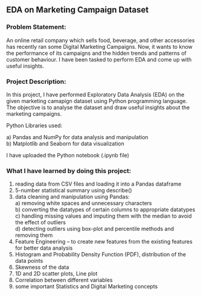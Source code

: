 ## EDA on Marketing Campaign Dataset   


### Problem Statement:

An online retail company which sells food, beverage, and other accessories has recently ran some Digital Marketing Campaigns. Now, it wants to know the performance of its campaigns and the hidden trends and patterns of customer behaviour. I have been tasked to perform EDA and come up with useful insights.   

### Project Description:

In this project, I have performed Exploratory Data Analysis (EDA) on the given marketing camapign dataset using Python programming language. The objective is to analyse the dataset and draw useful insights about the marketing campaigns.

Python Libraries used:  

a) Pandas and NumPy for data analysis and manipulation  
b) Matplotlib and Seaborn for data visualization  

I have uploaded the Python notebook (.ipynb file)   

### What I have learned by doing this project:   

1)	reading data from CSV files and loading it into a Pandas dataframe     
2)	5-number statistical summary using describe()  
3)	data cleaning and manipulation using Pandas:   
  a)	removing white spaces and unnecessary characters  
  b)	converting the datatypes of certain columns to appropriate datatypes  
  c)	handling missing values and imputing them with the median to avoid the effect of outliers  
  d)	detecting outliers using box-plot and percentile methods and removing them  
4)	Feature Engineering – to create new features from the existing features for better data analysis  
5)	Histogram and Probability Density Function (PDF), distribution of the data points  
6)	Skewness of the data   
7)	1D and 2D scatter plots, Line plot  
8)	Correlation between different variables  
9)	some important Statistics and Digital Marketing concepts   

